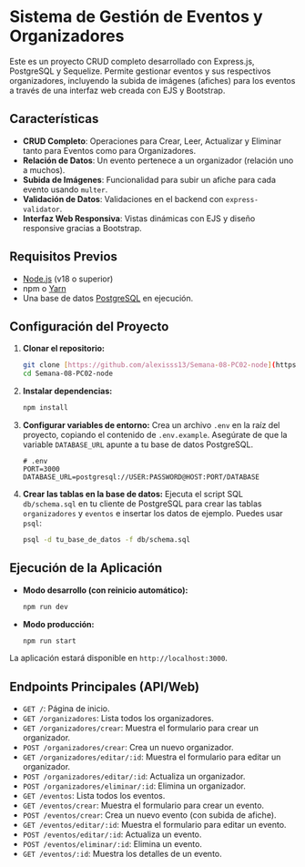 # Sistema de Gestión de Eventos y Organizadores

Este es un proyecto CRUD completo desarrollado con Express.js, PostgreSQL y Sequelize. Permite gestionar eventos y sus respectivos organizadores, incluyendo la subida de imágenes (afiches) para los eventos a través de una interfaz web creada con EJS y Bootstrap.

## Características

-   **CRUD Completo**: Operaciones para Crear, Leer, Actualizar y Eliminar tanto para Eventos como para Organizadores.
-   **Relación de Datos**: Un evento pertenece a un organizador (relación uno a muchos).
-   **Subida de Imágenes**: Funcionalidad para subir un afiche para cada evento usando `multer`.
-   **Validación de Datos**: Validaciones en el backend con `express-validator`.
-   **Interfaz Web Responsiva**: Vistas dinámicas con EJS y diseño responsive gracias a Bootstrap.

## Requisitos Previos

-   [Node.js](https://nodejs.org/) (v18 o superior)
-   npm o [Yarn](https://yarnpkg.com/)
-   Una base de datos [PostgreSQL](https://www.postgresql.org/) en ejecución.

## Configuración del Proyecto

1.  **Clonar el repositorio:**
    ```bash
    git clone [https://github.com/alexisss13/Semana-08-PC02-node](https://github.com/alexisss13/Semana-08-PC02-node)
    cd Semana-08-PC02-node
    ```

2.  **Instalar dependencias:**
    ```bash
    npm install
    ```

3.  **Configurar variables de entorno:**
    Crea un archivo `.env` en la raíz del proyecto, copiando el contenido de `.env.example`. Asegúrate de que la variable `DATABASE_URL` apunte a tu base de datos PostgreSQL.

    ```
    # .env
    PORT=3000
    DATABASE_URL=postgresql://USER:PASSWORD@HOST:PORT/DATABASE
    ```

4.  **Crear las tablas en la base de datos:**
    Ejecuta el script SQL `db/schema.sql` en tu cliente de PostgreSQL para crear las tablas `organizadores` y `eventos` e insertar los datos de ejemplo.
    Puedes usar `psql`:
    ```bash
    psql -d tu_base_de_datos -f db/schema.sql
    ```

## Ejecución de la Aplicación

-   **Modo desarrollo (con reinicio automático):**
    ```bash
    npm run dev
    ```
-   **Modo producción:**
    ```bash
    npm run start
    ```
La aplicación estará disponible en `http://localhost:3000`.

## Endpoints Principales (API/Web)

-   `GET /`: Página de inicio.
-   `GET /organizadores`: Lista todos los organizadores.
-   `GET /organizadores/crear`: Muestra el formulario para crear un organizador.
-   `POST /organizadores/crear`: Crea un nuevo organizador.
-   `GET /organizadores/editar/:id`: Muestra el formulario para editar un organizador.
-   `POST /organizadores/editar/:id`: Actualiza un organizador.
-   `POST /organizadores/eliminar/:id`: Elimina un organizador.
-   `GET /eventos`: Lista todos los eventos.
-   `GET /eventos/crear`: Muestra el formulario para crear un evento.
-   `POST /eventos/crear`: Crea un nuevo evento (con subida de afiche).
-   `GET /eventos/editar/:id`: Muestra el formulario para editar un evento.
-   `POST /eventos/editar/:id`: Actualiza un evento.
-   `POST /eventos/eliminar/:id`: Elimina un evento.
-   `GET /eventos/:id`: Muestra los detalles de un evento.

